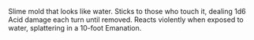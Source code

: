 Slime mold that looks like water. Sticks to those who touch it, dealing 1d6 Acid damage each turn until removed. Reacts violently when exposed to water, splattering in a 10-foot Emanation.